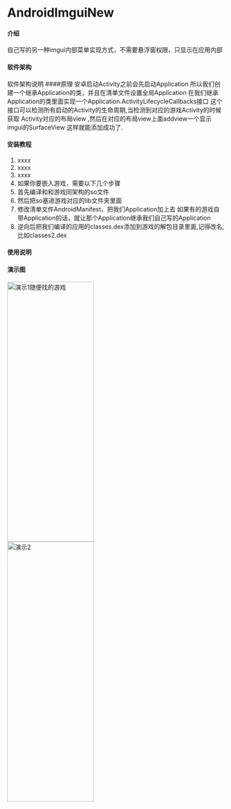 # AndroidImguiNew

#### 介绍
自己写的另一种imgui内部菜单实现方式，不需要悬浮窗权限，只显示在应用内部

#### 软件架构
软件架构说明
####原理
安卓启动Activity之前会先启动Application
所以我们创建一个继承Application的类，并且在清单文件设置全局Application
在我们继承Application的类里面实现一个Application.ActivityLifecycleCallbacks接口
这个接口可以检测所有启动的Activity的生命周期,当检测到对应的游戏Activity的时候获取
Activity对应的布局view ,然后在对应的布局view上面addview一个显示imgui的SurfaceView
这样就能添加成功了.


#### 安装教程

1.  xxxx
2.  xxxx
3.  xxxx
0.  如果你要嵌入游戏，需要以下几个步骤
1.  首先编译和和游戏同架构的so文件
2.  然后把so塞进游戏对应的lib文件夹里面
3.  修改清单文件AndroidManifest，把我们Application加上去 如果有的游戏自带Application的话，就让那个Application继承我们自己写的Application
4.  逆向后把我们编译的应用的classes.dex添加到游戏的解包目录里面,记得改名,比如classes2.dex

#### 使用说明

#### 演示图
<img src="https://gitee.com/alexmmc/AndroidImguiNew/raw/master/Screenshot_2023-04-27-21-17-27-04.jpg" width="200" height="600"
alt="演示1随便找的游戏"/><br/>
<img src="https://gitee.com/alexmmc/AndroidImguiNew/raw/master/Screenshot_2023-04-27-21-22-26-95.jpg" width="200" height="600"
alt="演示2"/><br/>